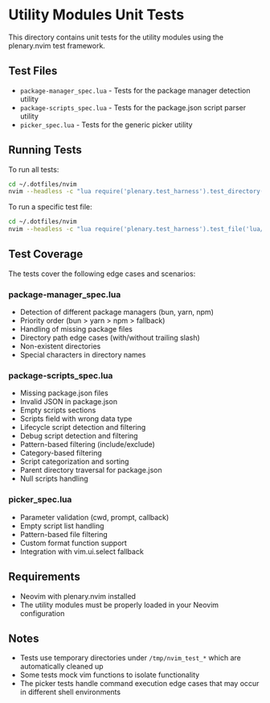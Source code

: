 # Utility Modules Unit Tests

This directory contains unit tests for the utility modules using the plenary.nvim test framework.

## Test Files

- `package-manager_spec.lua` - Tests for the package manager detection utility
- `package-scripts_spec.lua` - Tests for the package.json script parser utility  
- `picker_spec.lua` - Tests for the generic picker utility

## Running Tests

To run all tests:

```bash
cd ~/.dotfiles/nvim
nvim --headless -c "lua require('plenary.test_harness').test_directory('lua/utils/')"
```

To run a specific test file:

```bash
cd ~/.dotfiles/nvim
nvim --headless -c "lua require('plenary.test_harness').test_file('lua/utils/package-manager_spec.lua')"
```

## Test Coverage

The tests cover the following edge cases and scenarios:

### package-manager_spec.lua
- Detection of different package managers (bun, yarn, npm)
- Priority order (bun > yarn > npm > fallback)
- Handling of missing package files
- Directory path edge cases (with/without trailing slash)
- Non-existent directories
- Special characters in directory names

### package-scripts_spec.lua
- Missing package.json files
- Invalid JSON in package.json
- Empty scripts sections
- Scripts field with wrong data type
- Lifecycle script detection and filtering
- Debug script detection and filtering
- Pattern-based filtering (include/exclude)
- Category-based filtering
- Script categorization and sorting
- Parent directory traversal for package.json
- Null scripts handling

### picker_spec.lua
- Parameter validation (cwd, prompt, callback)
- Empty script list handling
- Pattern-based file filtering
- Custom format function support
- Integration with vim.ui.select fallback

## Requirements

- Neovim with plenary.nvim installed
- The utility modules must be properly loaded in your Neovim configuration

## Notes

- Tests use temporary directories under `/tmp/nvim_test_*` which are automatically cleaned up
- Some tests mock vim functions to isolate functionality
- The picker tests handle command execution edge cases that may occur in different shell environments
